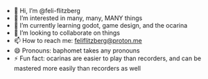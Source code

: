 - 👋 Hi, I’m @feli-flitzberg
- 👀 I’m interested in many, many, MANY things
- 🌱 I’m currently learning godot, game design, and the ocarina
- 💞️ I’m looking to collaborate on things
- 📫 How to reach me: feliflitzberg@proton.me
- 😄 Pronouns: baphomet takes any pronouns
- ⚡ Fun fact: ocarinas are easier to play than recorders, and can be mastered more easily than recorders as well

<!---
feli-flitzberg/feli-flitzberg is a ✨ special ✨ repository because its `README.md` (this file) appears on your GitHub profile.
You can click the Preview link to take a look at your changes.
--->
